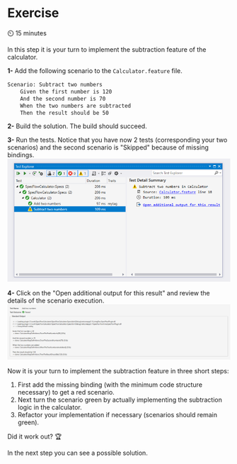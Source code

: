 Exercise
=========

⏲️ 15 minutes

In this step it is your turn to implement the subtraction feature of the calculator.

**1-** Add the following scenario to the `Calculator.feature` file.

``` Gherkin
Scenario: Subtract two numbers
    Given the first number is 120
    And the second number is 70
    When the two numbers are subtracted
    Then the result should be 50
```

**2-** Build the solution. The build should succeed.

**3-** Run the tests. Notice that you have now 2 tests (corresponding your two scenarios) and the second scenario is "Skipped" because of missing bindings.  
![Test Explorer Failed Test](../_static/step9/test_explorer_second_test.png)

**4-** Click on the "Open additional output for this result" and review the details of the scenario execution.  
![Test Explorer Additional Output](../_static/step8/test_explorer_additional_output.png)

Now it is your turn to implement the subtraction feature in three short steps:

1. First add the missing binding (with the minimum code structure necessary) to get a red scenario.
1. Next turn the scenario green by actually implementing the subtraction logic in the calculator.
1. Refactor your implementation if necessary (scenarios should remain green).

Did it work out? 🏆

In the next step you can see a possible solution.
